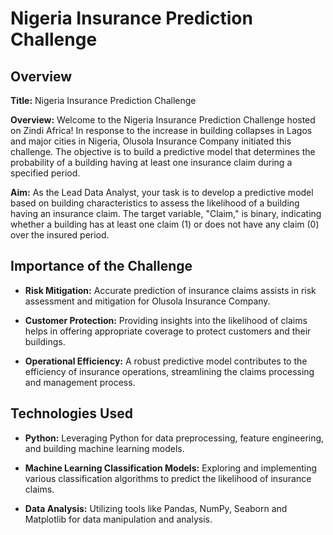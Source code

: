 # Nigeria Insurance Prediction Challenge

## Overview

**Title:** Nigeria Insurance Prediction Challenge

**Overview:**
Welcome to the Nigeria Insurance Prediction Challenge hosted on Zindi Africa! In response to the increase in building collapses in Lagos and major cities in Nigeria, Olusola Insurance Company initiated this challenge. The objective is to build a predictive model that determines the probability of a building having at least one insurance claim during a specified period.

**Aim:**
As the Lead Data Analyst, your task is to develop a predictive model based on building characteristics to assess the likelihood of a building having an insurance claim. The target variable, "Claim," is binary, indicating whether a building has at least one claim (1) or does not have any claim (0) over the insured period.

## Importance of the Challenge

- **Risk Mitigation:** Accurate prediction of insurance claims assists in risk assessment and mitigation for Olusola Insurance Company.

- **Customer Protection:** Providing insights into the likelihood of claims helps in offering appropriate coverage to protect customers and their buildings.

- **Operational Efficiency:** A robust predictive model contributes to the efficiency of insurance operations, streamlining the claims processing and management process.

## Technologies Used

- **Python:** Leveraging Python for data preprocessing, feature engineering, and building machine learning models.

- **Machine Learning Classification Models:** Exploring and implementing various classification algorithms to predict the likelihood of insurance claims.

- **Data Analysis:** Utilizing tools like Pandas, NumPy, Seaborn and Matplotlib for data manipulation and analysis.
